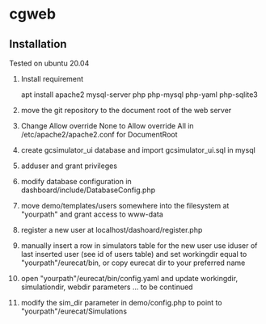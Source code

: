 # cgweb

## Installation

Tested on ubuntu 20.04

1. Install requirement
    
    apt install apache2 mysql-server php php-mysql php-yaml php-sqlite3

2. move the git repository to the document root of the web server
3. Change Allow override None to Allow override All in /etc/apache2/apache2.conf for DocumentRoot

4. create gcsimulator_ui database and import  gcsimulator_ui.sql in mysql

5. adduser and grant privileges
6. modify database configuration in dashboard/include/DatabaseConfig.php
7. move demo/templates/users somewhere into the filesystem at "yourpath" and grant access to www-data
7. register a new user at localhost/dashoard/register.php
9. manually insert a row in simulators table for the new user
   use iduser of last inserted user (see id of users table) and set workingdir equal to "yourpath"/eurecat/bin, or copy eurecat dir to your preferred name
10. open "yourpath"/eurecat/bin/config.yaml and update  workingdir, simulationdir, webdir parameters
    ... to be continued
 
11. modify the sim_dir parameter in demo/config.php  to point to "yourpath"/eurecat/Simulations

